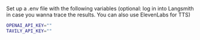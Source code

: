 Set up a .env file with the following variables (optional: log in into Langsmith in case you wanna trace the results. You can also use ElevenLabs for TTS)
```bash
OPENAI_API_KEY=""
TAVILY_API_KEY=""
```
